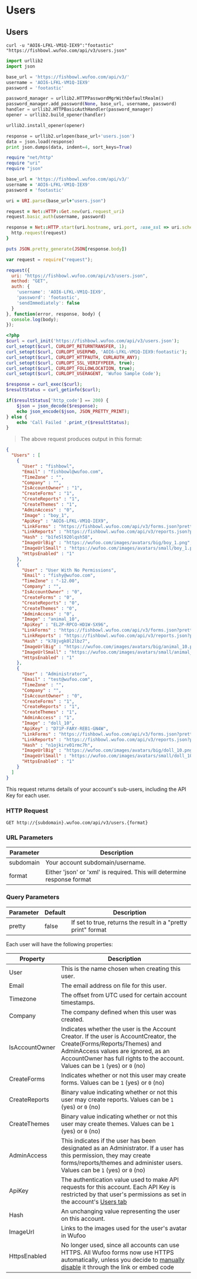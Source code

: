 # Users

## Users

```shell
curl -u "AOI6-LFKL-VM1Q-IEX9":"footastic" "https://fishbowl.wufoo.com/api/v3/users.json"
```

```python
import urllib2
import json

base_url = 'https://fishbowl.wufoo.com/api/v3/'
username = 'AOI6-LFKL-VM1Q-IEX9'
password = 'footastic'

password_manager = urllib2.HTTPPasswordMgrWithDefaultRealm()
password_manager.add_password(None, base_url, username, password)
handler = urllib2.HTTPBasicAuthHandler(password_manager)
opener = urllib2.build_opener(handler)

urllib2.install_opener(opener)

response = urllib2.urlopen(base_url+'users.json')
data = json.load(response)
print json.dumps(data, indent=4, sort_keys=True)
```

```ruby
require "net/http"
require "uri"
require "json"

base_url = 'https://fishbowl.wufoo.com/api/v3/'
username = 'AOI6-LFKL-VM1Q-IEX9'
password = 'footastic'

uri = URI.parse(base_url+"users.json")

request = Net::HTTP::Get.new(uri.request_uri)
request.basic_auth(username, password)

response = Net::HTTP.start(uri.hostname, uri.port, :use_ssl => uri.scheme == 'https') {|http|
  http.request(request)
}

puts JSON.pretty_generate(JSON[response.body])
```

```javascript
var request = require("request");

request({
  uri: "https://fishbowl.wufoo.com/api/v3/users.json",
  method: "GET",
  auth: {
    'username': 'AOI6-LFKL-VM1Q-IEX9',
    'password': 'footastic',
    'sendImmediately': false
  }
}, function(error, response, body) {
  console.log(body);
});
```

```php
<?php
$curl = curl_init('https://fishbowl.wufoo.com/api/v3/users.json');
curl_setopt($curl, CURLOPT_RETURNTRANSFER, 1);
curl_setopt($curl, CURLOPT_USERPWD, 'AOI6-LFKL-VM1Q-IEX9:footastic');
curl_setopt($curl, CURLOPT_HTTPAUTH, CURLAUTH_ANY);
curl_setopt($curl, CURLOPT_SSL_VERIFYPEER, true);                          
curl_setopt($curl, CURLOPT_FOLLOWLOCATION, true);                           
curl_setopt($curl, CURLOPT_USERAGENT, 'Wufoo Sample Code');

$response = curl_exec($curl);
$resultStatus = curl_getinfo($curl);

if($resultStatus['http_code'] == 200) {
    $json = json_decode($response);
    echo json_encode($json, JSON_PRETTY_PRINT);
} else {
    echo 'Call Failed '.print_r($resultStatus);
}
```

> The above request produces output in this format:

```json
{
  "Users" : [
    {
      "User" : "fishbowl",
      "Email" : "fishbowl@wufoo.com",
      "TimeZone" : "",
      "Company" : "",
      "IsAccountOwner" : "1",
      "CreateForms" : "1",
      "CreateReports" : "1",
      "CreateThemes" : "1",
      "AdminAccess" : "0",
      "Image" : "boy_1",
      "ApiKey" : "AOI6-LFKL-VM1Q-IEX9",
      "LinkForms" : "https://fishbowl.wufoo.com/api/v3/forms.json?pretty=true",
      "LinkReports" : "https://fishbowl.wufoo.com/api/v3/reports.json?pretty=true",
      "Hash" : "b1fe5l920lqsh58",
      "ImageUrlBig" : "https://wufoo.com/images/avatars/big/boy_1.png",
      "ImageUrlSmall" : "https://wufoo.com/images/avatars/small/boy_1.png",
      "HttpsEnabled" : "1"
    },
    {
      "User" : "User With No Permissions",
      "Email" : "fishy@wufoo.com",
      "TimeZone" : "-12.00",
      "Company" : "",
      "IsAccountOwner" : "0",
      "CreateForms" : "0",
      "CreateReports" : "0",
      "CreateThemes" : "0",
      "AdminAccess" : "0",
      "Image" : "animal_10",
      "ApiKey" : "EL2P-RPCO-HD1W-SX96",
      "LinkForms" : "https://fishbowl.wufoo.com/api/v3/forms.json?pretty=true",
      "LinkReports" : "https://fishbowl.wufoo.com/api/v3/reports.json?pretty=true",
      "Hash" : "k78jvgk0l2lbz7",
      "ImageUrlBig" : "https://wufoo.com/images/avatars/big/animal_10.png",
      "ImageUrlSmall" : "https://wufoo.com/images/avatars/small/animal_10.png",
      "HttpsEnabled" : "1"
    },
    {
      "User" : "Administrator",
      "Email" : "test@wufoo.com",
      "TimeZone" : "",
      "Company" : "",
      "IsAccountOwner" : "0",
      "CreateForms" : "1",
      "CreateReports" : "1",
      "CreateThemes" : "1",
      "AdminAccess" : "1",
      "Image" : "doll_10",
      "ApiKey" : "D71P-FARY-REB1-GN4W",
      "LinkForms" : "https://fishbowl.wufoo.com/api/v3/forms.json?pretty=true",
      "LinkReports" : "https://fishbowl.wufoo.com/api/v3/reports.json?pretty=true",
      "Hash" : "n1ojkirv01rmc7h",
      "ImageUrlBig" : "https://wufoo.com/images/avatars/big/doll_10.png",
      "ImageUrlSmall" : "https://wufoo.com/images/avatars/small/doll_10.png",
      "HttpsEnabled" : "1"
    }
  ]
}
```

This request returns details of your account's sub-users, including the API Key for each user.

### HTTP Request

`GET http://{subdomain}.wufoo.com/api/v3/users.{format}`

### URL Parameters

Parameter | Description
--------- | -----------
subdomain | Your account subdomain/username.
format    | Either 'json' or 'xml' is required. This will determine response format

### Query Parameters

Parameter | Default | Description
--------- | ------- | -----------
pretty    | false   | If set to true, returns the result in a "pretty print" format

Each user will have the following properties:

Property | Description
|--------|--------|
User | This is the name chosen when creating this user.
Email | The email address on file for this user.
Timezone | The offset from UTC used for certain account timestamps.
Company | The company defined when this user was created.
IsAccountOwner | Indicates whether the user is the Account Creator. If the user is AccountCreator, the Create(Forms/Reports/Themes) and AdminAccess values are ignored, as an AccountOwner has full rights to the account. Values can be `1` (yes) or `0` (no)
CreateForms | Indicates whether or not this user may create forms. Values can be `1` (yes) or `0` (no)
CreateReports | Binary value indicating whether or not this user may create reports. Values can be `1` (yes) or `0` (no)
CreateThemes | Binary value indicating whether or not this user may create themes. Values can be `1` (yes) or `0` (no)
AdminAccess | This indicates if the user has been designated as an Administrator. If a user has this permission, they may create forms/reports/themes and administer users. Values can be `1` (yes) or `0` (no)
ApiKey | The authentication value used to make API requests for this account. Each API Key is restricted by that user's permissions as set in the account's [Users tab](http://help.wufoo.com/articles/en_US/SurveyMonkeyArticleType/User-Management)
Hash | An unchanging value representing the user on this account.
ImageUrl | Links to the images used for the user's avatar in Wufoo
HttpsEnabled | No longer used, since all accounts can use HTTPS. All Wufoo forms now use HTTPS automatically, unless you decide to [manually disable](http://help.wufoo.com/articles/en_US/SurveyMonkeyArticleType/URL-Modifications#ssl) it through the link or embed code